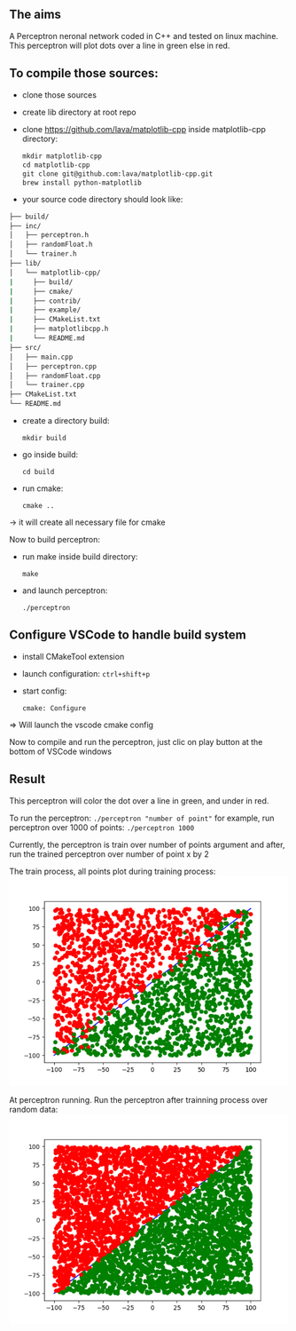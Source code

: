 The aims
-----
A Perceptron neronal network coded in C++ and tested on linux machine.
This perceptron will plot dots over a line in green else in red.

To compile those sources:
-----
* clone those sources
* create lib directory at root repo
* clone https://github.com/lava/matplotlib-cpp inside matplotlib-cpp directory:

      mkdir matplotlib-cpp
      cd matplotlib-cpp
      git clone git@github.com:lava/matplotlib-cpp.git
      brew install python-matplotlib

* your source code directory should look like:

```bash
├── build/
├── inc/
│   ├── perceptron.h
│   ├── randomFloat.h
│   └── trainer.h
├── lib/
│   └── matplotlib-cpp/
|     ├── build/
|     ├── cmake/
|     ├── contrib/
|     ├── example/
|     ├── CMakeList.txt
|     ├── matplotlibcpp.h
|     └── README.md
├── src/
│   ├── main.cpp
│   ├── perceptron.cpp
│   ├── randomFloat.cpp
│   └── trainer.cpp
├── CMakeList.txt
└── README.md
```

* create a directory build: 

      mkdir build

* go inside build: 

      cd build

* run cmake: 

      cmake ..

-> it will create all necessary file for cmake

Now to build perceptron:
* run make inside build directory: 

      make

* and launch perceptron: 

      ./perceptron

Configure VSCode to handle build system
-----
* install CMakeTool extension
* launch configuration: `ctrl+shift+p`
* start config: 

      cmake: Configure

=> Will launch the vscode cmake config

Now to compile and run the perceptron, just clic on play button at the bottom of VSCode windows

Result
-----
This perceptron will color the dot over a line in green, and under in red.

To run the perceptron:
`./perceptron "number of point"`
for example, run perceptron over 1000 of points: 
`./perceptron 1000`

Currently, the perceptron is train over number of points argument and after, run the trained perceptron over number of point x by 2

The train process, all points plot during training process:
![Perceptron training](img/training.png)

At perceptron running. Run the perceptron after trainning process over random data:
![Perceptron result after training](img/result.png)
